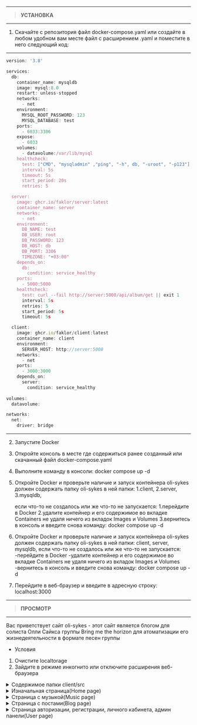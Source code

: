 _______________________________________________________

> **УСТАНОВКА**  
_______________________________________________________
1. Скачайте с репозитория файл docker-compose.yaml
  или создайте в любом удобном вам месте файл с расширением .yaml
  и поместите в него следующий код:  
_______________________________________________________
```javascript
version: '3.8'

services:
  db:
    container_name: mysqldb
    image: mysql:8.0
    restart: unless-stopped
    networks:
      - net
    environment: 
      MYSQL_ROOT_PASSWORD: 123 
      MYSQL_DATABASE: test
    ports:
      - 6033:3306
    expose:
      - 6033
    volumes:
      - datavolume:/var/lib/mysql
    healthcheck:
      test: ["CMD", "mysqladmin" ,"ping", "-h", db, "-uroot", "-p123"]
      interval: 5s
      timeout: 5s
      start_period: 20s
      retries: 5

  server:
    image: ghcr.io/faklor/server:latest
    container_name: server
    networks:
      - net
    environment:
      DB_NAME: test
      DB_USER: root
      DB_PASSWORD: 123
      DB_HOST: db
      DB_PORT: 3306
      TIMEZONE: "+03:00"
    depends_on:
      db:
        condition: service_healthy 
    ports:
      - 5000:5000
    healthcheck:
      test: curl --fail http://server:5000/api/album/get || exit 1
      interval: 5s
      retries: 5
      start_period: 5s
      timeout: 5s

  client:
    image: ghcr.io/faklor/client:latest
    container_name: client
    environment:
      SERVER_HOST: http://server:5000
    networks:
      - net
    ports:
      - 3000:3000 
    depends_on:
      server:
        condition: service_healthy  
        
volumes:
  datavolume:

networks:
  net:
    driver: bridge
```
_______________________________________________________
2. Запустите Docker
3. Откройте консоль в месте где содержиться ранее созданный или скачанный файл docker-compose.yaml
4. Выполните команду в консоли: docker compose up -d
5. Откройте Docker и проверьте наличие и запуск контейнера oli-sykes должен содержать папку oli-sykes в ней папки: 
    1.client, 
    2.server, 
    3.mysqldb, 

    если что-то не создалось или же что-то не запускается:
    1.перейдите в Docker 
    2.удалите контейнер и его содержимое во вкладке Containers не удаля ничего из вкладок Images и Volumes
    3.вернитесь в консоль и введите снова команду: docker compose up -d
5. Откройте Docker и проверьте наличие и запуск контейнера oli-sykes должен содержать папку oli-sykes в ней папки: client, server, mysqldb, если что-то не создалось или же что-то не запускается:
    -перейдите в Docker 
    -удалите контейнер и его содержимое во вкладке Containers не удаля ничего из вкладок Images и Volumes
    -вернитесь в консоль и введите снова команду: docker compose up -d
6. Перейдите в веб-браузер и введите в адресную строку: localhost:3000
_______________________________________________________
 
> **ПРОСМОТР**  
_______________________________________________________

Вас приветствует сайт oli-sykes - этот сайт является блогом
для солиста Олли Сайкса группы Bring me the horizon 
для атоматизации его жизнедеятельности в формате песен группы
- Условия 
1. Очистите localtorage
2. Зайдите в режиме инкогнито или отключите расширения веб-браузера

<details>
<summary>Содержимое папки client/src</summary>

1. Папка components содержит компоненты, которые используются на всех страницах: 
    анимации:animate.js с использованием npm - animejs  
    запросы на сервер: axiosRouterGet, axiosRouterPost с использованием npm axios
    шапка сайта:header.js
    навигационное меню:navMneu.js

2. Папки home, music, blog, user содержат страницы сайта и их компоненты
3. Папка res содержит ресурсы проекта
4. Папка store содержит компоненты:
    store.js содержащий данные с использованием npm react-redux:
```javascript
    reducer: {
        user:persistedReducer,
        nowPointMenu: setPointMenu,
        editAccount: editAccount,
    },
```
Здесь обьявлены 3 переменные:
1. user принимает данные о авторизированном пользователе и хранит эти данные в localstorage, организованно это с помощью npm redux-persist
2. nowPointMenu принимает данные о выбранной странице в навигационном меню и принимает значение компанента из папки store организованного с использованием npm @reduxjs/toolkit 
3. editAccount принимает данные о редактировании авторизированного аккаунта

А так же в client/src содержиться:
1. PrivetRoute.js компонент отображающий приватные роуты
2. PrivetDash.js компонент отображающий приватный роут отдельно для админ панели
3. index.js содержит все роуты и их содержимые компоненты с использованием npm react-router
```javascript
const router = createBrowserRouter([
  { path:'/', element:<Navigate to='/Home' replace={true}/> },
  { path: "/Home", element: <Home/> },
  { path:'/Music', element:<Music/>,
    children:[
      {
        path:':albumsName', element:<></>,
      }
    ]  
  },
  { path: "/Blog", element: <Blog/>,children:[
    {path:":numberPosts"}
  ]},
  //---------------------User-------------------------------
  { path: "/User", element:<User/>,
    children:[
      { path: ':userName', element:<PrivateRoute component={<Cabinet/>}/> },
      { path: 'signIn', element:<SignIn status={['Login','SignIn', 'Create Account', 'signUp','login']}/>},
      { path: 'signUp', element:<SignUp/> },
      { path: 'dashboard', element:<PrivateDash component={<Dashboard/>}/>, children:[
        {path: 'graph', element:<DashGraph/>},
        {path: 'users', element:<Users/>, children:[
          { path:':item',  element:<Dash/> }
        ]},
        {path: 'music', element:<Songs/>},
        {path: 'blogs', element:<Posts/>},
        {path: 'albums', element:<Albums/>},
        {path: ':userName', element:<Cabinet/>},
      ]},
    ]
  },
  
])
```
- роут '/Home' компонент home.js
- роут '/Music' компонент music.js и дочерний роут конкретного(выбранного пользователем) альбома
- роут '/Blog' компонент blog.js и дочерний роут с количеством отображаемых постом на нем
- роут '/User' компонент user.js и дочерние роуты:
    ':userName'- Приватный роут личного кабинета на который нельзя перейти неавторезированному пользователю
    'signIn'- авторизация 
    'signUp'- регистрация 
    'dashboard'- приватная админ панель и ее дочерние роуты:
        '/graph'- панель графиков
        '/users'- панель существущих пользователей
        '/music'- панель существующей музыки
        '/blogs'- панель существующих постов
        '/albums'- панель существующий альбомов
        ':userName'- личный кабинет Админа
</details>

<details>
<summary>Изначальная страница(Home page)</summary>
Home page это - landing page, на ней содержатся компоненты: 

1. textWriting.js отвечающая за визуальное написание текста, при открытии страницы 
2. parallaxContent.js отвечающая за отображение контента, при паралакс-прокрутке страницы с использованием npm @react-spring/parallax
3. header.js && navMenu.js - навигация по сайту, фиксированные компаненты, которые содержаться на всех страницах

</details>

<details>
<summary>Страница с музыкой(Music page)</summary>

1. music.js - компонент со всей логикой страницы
2. slyder.js - прокручиваемый спикок существующих альбомов, по нажатию на альбом пользователь переходит на роут конкретного альбова с песнями связанными с этим альбомом
3. song.js - компонет с музыкой и ее данными
4. /components/like.js - компонент с "лайк","кол-во  лайков","отправить комментарий" и ниже "комментарии пользователей",поставить лайк или же отправить комментарий может только авторизированный пользователь, если нет при нажатии на "лайк" или же "отправить комментарий" пользователя перекинет на страницу авторизации
5. /components/video.js содержит iframe API сайта: youTube и данные о видио

</details>



<details>
<summary>Страница с постами(Blog page)</summary>

Содержит созданные администратором посты, если ввести в url страницы:
- '/blog/1' - отобразиться 1 пост
- '/blog/2' - отобразиться 2 поста
- ...
- '/blog/n' - отобразиться n постов

</details>


<details>
<summary>Страница авторизации, регистрации, личного кабинета, админ панели(User page)</summary>

1. user.js - основная страница
2. signIn.js - авторизация, при авторизации в навигационом меню пункт "User" изменит свое значение на login пользователя
    error.js - валидация на ошибки, при неправльнов вводе данных
3. hoc/HocSing.js - компонент высшего порядка - регистрация, после успешной регистрации пользователь сразу же авторизируется
    поля при регистрации:
    login: у каждого пользователя индивидуальный, нельзя повторять
    email: нельзя регистрировать уже зарегестрированную почту
    password: минимум 4 символа
4. сabinet.js - доступент только авторизированному пользователю - это личный кабинет пользователя с его небольшой информацией
    content.js - контент с информаацией пользователя в личном кабинете, а так же с возможностью загрузки картинки пользователя формата jpg и размер не более 50 кб, по нажатию на кнопку "EditImgage" отобразиться 2 кнопки: первая загружает картинку и если каринка соотвествует требованиям изложенным ранее, то картинка сразу же измениться в личном кабинете, а так же в навигационном меню.И кнопка "log out" - выйти с аккаунта(разлогиниться)
    существующие аккаунты:
    email: Alexey@mail.ru, fikluss@mail.ru, ombus@mail.ru, sergey@mail.ru, aran@mail.ru, ulti@mail.ru
    password: 1111 - такой пароль у всех пользователей
5. dashboard.js - что бы войти в админ панель необходимо авторизироваться под пользователем с ролью ADMIN(администратор), c уже существующим таким аккаунтом:
    email: oly@mail.ru
    password: 2351
    после авторизации как ADMIN пользователя перекидывает на админ панель, здесь содержаться компоненты 
    components/dashNav.js - навигационная панель на админ панели 
    components/dashGraph.js - графики 
    все остальные компаненты реализованный по следующей структуре:


```javascript
const Users = hocDash({lable:'users',method:users, 
titles:['id','login','email','created','lastEdit','delete']})(Dash)
const Songs = hocDash({lable:'songs',method:songAll,
titles:['id','title','video Id','album','created','delete'],addItem:addSong, deleteItemMethod:deleteSong, editItem:editSong})(Dash)
const Albums = hocDash({lable:'albums',method:albums, 
titles:['id','title','imageUrl','created','lastEdit','delete'],addItem:addAlbum, deleteItemMethod:deleteAlbum,editItem:updateAlbum})(Dash)
const Posts = hocDash({lable:'posts',method:blogs, 
titles:['id','title','imageUrl','created','lastEdit','delete'],addItem:addPost, deleteItemMethod:deletePost,editItem:updatePost})(Dash)
```
1. components/dash.js - шаблон, который принимает функции и в котором содержится таблица с реализацией логики добавления/удаления/редактирования/отображения
2. hoc/hocDash - компонент всшего порядка, принимающий 
    lable: название
    method: функция на отображение данных
    titles: заголовки таблицы
    addItem: фунция на добавление
    deleteItemMethod: функция на удаление
    editItem: функция на редактирование
    и шаблон 

Удаление:
1. нажмите на кнопку "delete", напротив поля которое хотите удалить, произойдет анимация и элемент удалиться

Добавление:
1. нажмите на кнопку "addItem"
2. в раскрывшемся поле введите данные согласно title таблицы, а затем нажмите кнопку "add" и сразу же увидите добавленное поле
3. нажмите "cancel" если хотите закрыть раскрывщееся поле

Редактирование:
1. нажмите конпку "editItem" 
2. выберите какое поле вы хотите редактировать
3. измените значения котрые вы хотите изменить если значение одно то на остальные поля в данной линии просто нажмите и замем нажмите кнопку "edit", зачения сразу же изменятся 
4. нажмите снопку "cancel" что бы снова отобразить список без полей изменения
 
</details>
